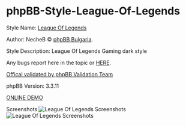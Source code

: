 # phpBB-Style-League-Of-Legends

Style Name: [League Of Legends](https://phpbb-bg.info/forums/viewtopic.php?t=685)

Author: NecheB © [phpBB Bulgaria](https://phpbb-bg.info/).

Style Description: League Of Legends Gaming dark style

Any bugs report here in the topic or [HERE](https://phpbb-bg.info/forums/viewforum.php?f=80).

[Offical validated by phpBB Validation Team](https://www.phpbb.com/community/viewtopic.php?t=2622781)

phpBB Version: 3.3.11

[ONLINE DEMO](https://demo.phpbb-bg.info/index.php?style=36)

Screenshots
![League Of Legends Screenshots](https://i.imgur.com/dzMWFoe.png)
![League Of Legends Screenshots](https://i.imgur.com/aECJSo5.png)
